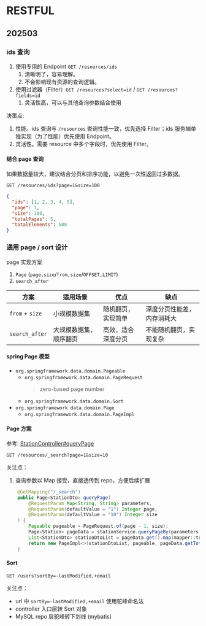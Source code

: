# RESTFUL

## 202503

### ids 查询

1. 使用专用的 Endpoint `GET /resources/ids`
   1. 清晰明了，容易理解。
   1. 不会影响现有资源的查询逻辑。
1. 使用过滤器（Filter）`GET /resources?select=id` / `GET /resources?fields=id`
   1. 灵活性高，可以与其他查询参数结合使用

决策点:

1. 性能。ids 查询与 `/resources` 查询性能一致，优先选择 Filter；ids 服务端单独实现（为了性能）优先使用 Endpoint。
1. 灵活性。需要 resource 中多个字段时，优先使用 Filter。

#### 结合 page 查询

如果数据量较大，建议结合分页和排序功能，以避免一次性返回过多数据。

`GET /resources/ids?page=1&size=100`

```json
{
  "ids": [1, 2, 3, 4, 5],
  "page": 1,
  "size": 100,
  "totalPages": 5,
  "totalElements": 500
}
```

### 通用 page / sort 设计

page 实现方案

1. `Page` (`page,size`/`from,size`/`OFFSET,LIMIT`)
2. `search_after`

| 方案                | 适用场景                     | 优点                           | 缺点                           |
|---------------------|------------------------------|--------------------------------|--------------------------------|
| `from` + `size`      | 小规模数据集                 | 随机翻页，实现简单                       | 深度分页性能差，内存消耗大     |
| `search_after`       | 大规模数据集，顺序翻页       | 高效，适合深度分页             | 不能随机翻页，实现复杂     |

#### spring Page 模型

- `org.springframework.data.domain.Pageable`
  - `org.springframework.data.domain.PageRequest`
    > zero-based page number
  - `org.springframework.data.domain.Sort`
- `org.springframework.data.domain.Page`
  - `org.springframework.data.domain.PageImpl`

#### Page 方案

参考: [StationController#queryPage](.)

`GET /resources/_search?page=1&size=10`

关注点：

1. 查询参数以 Map 接受，直接透传到 repo，方便后续扩展

```java
    @GetMapping("/_search")
    public Page<StationDto> queryPage(
        @RequestParam Map<String, String> parameters,
        @RequestParam(defaultValue = "1") Integer page,
        @RequestParam(defaultValue = "10") Integer size
    ) {
        Pageable pageable = PageRequest.of(page - 1, size);
        Page<Station> pageData = stationService.queryPageBy(parameters, pageable);
        List<StationDto> stationDtoList = pageData.get().map(mapper::toDto).toList();
        return new PageImpl<>(stationDtoList, pageable, pageData.getTotalElements());
    }
```

#### Sort

`GET /users?sortBy=-lastModified,+email`

关注点：

- url 中 `sortBy=-lastModified,+email` 使用驼峰命名法
- controller 入口层转 Sort 对象
- MySQL repo 层驼峰转下划线 (mybatis)
